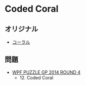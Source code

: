 # Coded Coral

## オリジナル
- [コーラル](coral.md)

## 問題
- [WPF PUZZLE GP 2014 ROUND 4](../questions/wpfpgp2014_4.md)
	- 12\. Coded Coral
